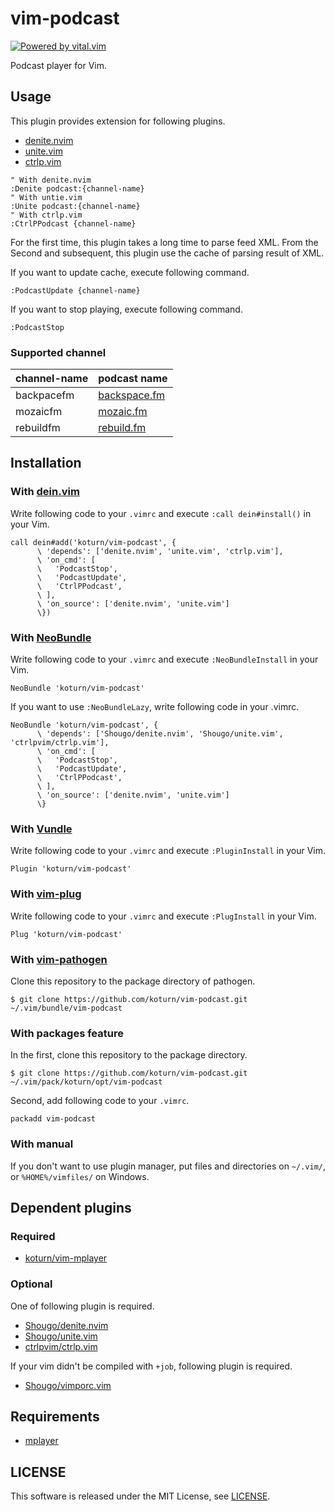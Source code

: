 vim-podcast
===========

[![Powered by vital.vim](https://img.shields.io/badge/powered%20by-vital.vim-80273f.svg)](https://github.com/vim-jp/vital.vim)

Podcast player for Vim.


## Usage

This plugin provides extension for following plugins.

- [denite.nvim](https://github.com/Shougo/denite.nvim)
- [unite.vim](https://github.com/Shougo/unite.vim)
- [ctrlp.vim](https://github.com/ctrlpvim/ctrlp.vim)

```vim
" With denite.nvim
:Denite podcast:{channel-name}
" With untie.vim
:Unite podcast:{channel-name}
" With ctrlp.vim
:CtrlPPodcast {channel-name}
```

For the first time, this plugin takes a long time to parse feed XML. From the
Second and subsequent, this plugin use the cache of parsing result of XML.

If you want to update cache, execute following command.

```vim
:PodcastUpdate {channel-name}
```

If you want to stop playing, execute following command.

```vim
:PodcastStop
```


### Supported channel

channel-name | podcast name
-------------|---------------------------------------------
backpacefm   | [backspace.fm](http://backspace.fm/)
mozaicfm     | [mozaic.fm](https://mozaic.fm)
rebuildfm    | [rebuild.fm](https://rebuild.fm)


## Installation

### With [dein.vim](https://github.com/Shougo/neobundle.vim)

Write following code to your `.vimrc` and execute `:call dein#install()` in
your Vim.

```vim
call dein#add('koturn/vim-podcast', {
      \ 'depends': ['denite.nvim', 'unite.vim', 'ctrlp.vim'],
      \ 'on_cmd': [
      \   'PodcastStop',
      \   'PodcastUpdate',
      \   'CtrlPPodcast',
      \ ],
      \ 'on_source': ['denite.nvim', 'unite.vim']
      \})
```

### With [NeoBundle](https://github.com/Shougo/neobundle.vim)

Write following code to your `.vimrc` and execute `:NeoBundleInstall` in your
Vim.

```vim
NeoBundle 'koturn/vim-podcast'
```

If you want to use `:NeoBundleLazy`, write following code in your .vimrc.

```vim
NeoBundle 'koturn/vim-podcast', {
      \ 'depends': ['Shougo/denite.nvim', 'Shougo/unite.vim', 'ctrlpvim/ctrlp.vim'],
      \ 'on_cmd': [
      \   'PodcastStop',
      \   'PodcastUpdate',
      \   'CtrlPPodcast',
      \ ],
      \ 'on_source': ['denite.nvim', 'unite.vim']
      \}
```

### With [Vundle](https://github.com/VundleVim/Vundle.vim)

Write following code to your `.vimrc` and execute `:PluginInstall` in your Vim.

```vim
Plugin 'koturn/vim-podcast'
```

### With [vim-plug](https://github.com/junegunn/vim-plug)

Write following code to your `.vimrc` and execute `:PlugInstall` in your Vim.

```vim
Plug 'koturn/vim-podcast'
```

### With [vim-pathogen](https://github.com/tpope/vim-pathogen)

Clone this repository to the package directory of pathogen.

```
$ git clone https://github.com/koturn/vim-podcast.git ~/.vim/bundle/vim-podcast
```

### With packages feature

In the first, clone this repository to the package directory.

```
$ git clone https://github.com/koturn/vim-podcast.git ~/.vim/pack/koturn/opt/vim-podcast
```

Second, add following code to your `.vimrc`.

```vim
packadd vim-podcast
```

### With manual

If you don't want to use plugin manager, put files and directories on
`~/.vim/`, or `%HOME%/vimfiles/` on Windows.


## Dependent plugins

### Required

- [koturn/vim-mplayer](https://github.com/koturn/vim-mplayer)

### Optional

One of following plugin is required.

- [Shougo/denite.nvim](https://github.com/Shougo/denite.nvim)
- [Shougo/unite.vim](https://github.com/Shougo/unite.vim)
- [ctrlpvim/ctrlp.vim](https://github.com/ctrlpvim/ctrlp.vim)

If your vim didn't be compiled with `+job`, following plugin is required.

- [Shougo/vimporc.vim](https://github.com/Shougo/vimporc.vim)


## Requirements

- [mplayer](http://www.mplayerhq.hu)


## LICENSE

This software is released under the MIT License, see [LICENSE](LICENSE).
